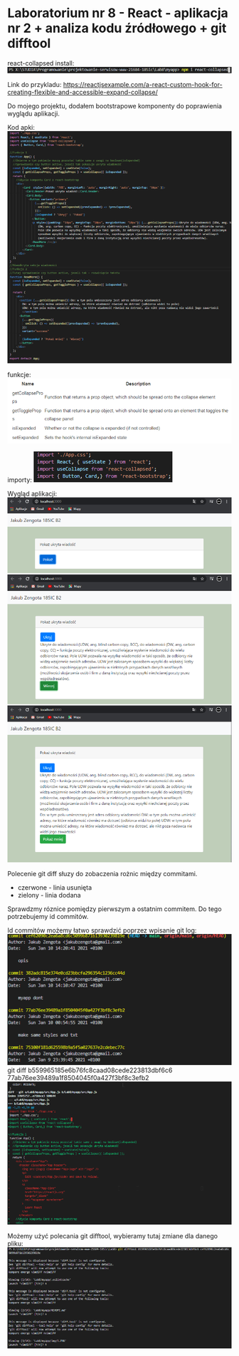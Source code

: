 # Laboratorium nr 8 -  React - aplikacja nr 2 + analiza kodu źródłowego + git difftool

react-collapsed install:
![](img/1.png)

Link do przykladu:
https://reactjsexample.com/a-react-custom-hook-for-creating-flexible-and-accessible-expand-collapse/

Do mojego projektu, dodałem bootstrapowe komponenty do poprawienia wyglądu aplikacji.

Kod apki:
![](img/10.png)


funkcje:
![](img/2.png)

importy:
![](img/3.png)

Wygląd aplikacji:
![](img/4.png)
![](img/5.png)
![](img/6.png)

Polecenie git diff słuzy do zobaczenia rożnic między commitami.
* czerwone - linia usunięta
* zielony - linia dodana

Sprawdzmy róznice pomiędzy pierwszym a ostatnim commitem.
Do tego potrzebujemy id commitów.

Id commitów możemy łatwo sprawdzić poprzez wpisanie git log:
![](img/7.png)
git diff b559965185e6b76fc8caad08cede223813dbf6c6 77ab76ee39489a1f8504045f0a427f3bf8c3efb2
![](img/8.png)

Możemy użyć polecania git difftool, wybieramy tutaj zmiane dla danego pliku:
![](img/9.png)